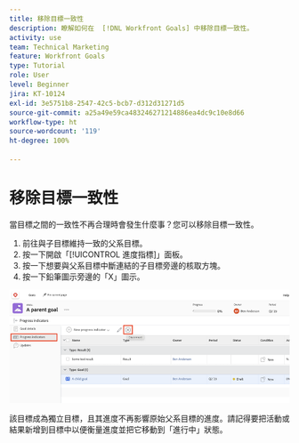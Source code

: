 ```yaml
---
title: 移除目標一致性
description: 瞭解如何在  [!DNL Workfront Goals] 中移除目標一致性。
activity: use
team: Technical Marketing
feature: Workfront Goals
type: Tutorial
role: User
level: Beginner
jira: KT-10124
exl-id: 3e5751b8-2547-42c5-bcb7-d312d31271d5
source-git-commit: a25a49e59ca483246271214886ea4dc9c10e8d66
workflow-type: ht
source-wordcount: '119'
ht-degree: 100%

---
```


# 移除目標一致性

當目標之間的一致性不再合理時會發生什麼事？您可以移除目標一致性。

1. 前往與子目標維持一致的父系目標。
1. 按一下開啟「[!UICONTROL 進度指標]」面板。
1. 按一下想要與父系目標中斷連結的子目標旁邊的核取方塊。
1. 按一下鉛筆圖示旁邊的「X」圖示。

![螢幕擷圖顯示[!UICONTROL 移除一致性]選項，位於 [!DNL Workfront Goals]](assets/08-workfront-goals-remove-goal-alignment.png)

該目標成為獨立目標，且其進度不再影響原始父系目標的進度。請記得要把活動或結果新增到目標中以便衡量進度並把它移動到「進行中」狀態。
